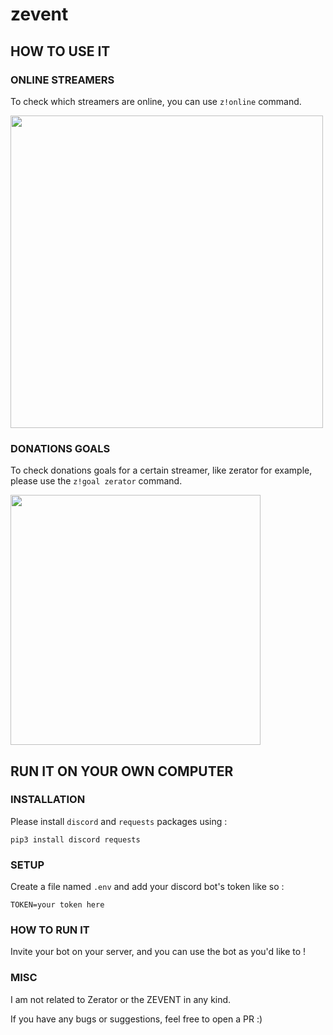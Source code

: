 # zevent

## HOW TO USE IT

### ONLINE STREAMERS

To check which streamers are online, you can use `z!online` command.

<img src=https://i.ibb.co/VT2Lvf3/Capture-d-e-cran-2020-10-16-a-21-43-19.png width="500" />

### DONATIONS GOALS

To check donations goals for a certain streamer, like zerator for example, please use the `z!goal zerator` command.

<img src=https://i.ibb.co/L14RJgL/Capture-d-e-cran-2020-10-16-a-21-45-30.png width="400" />

## RUN IT ON YOUR OWN COMPUTER

### INSTALLATION

Please install `discord` and `requests` packages using :
```
pip3 install discord requests
```

### SETUP

Create a file named `.env` and add your discord bot's token like so :
```
TOKEN=your token here
```

### HOW TO RUN IT

Invite your bot on your server, and you can use the bot as you'd like to !


### MISC

I am not related to Zerator or the ZEVENT in any kind.

If you have any bugs or suggestions, feel free to open a PR :)
